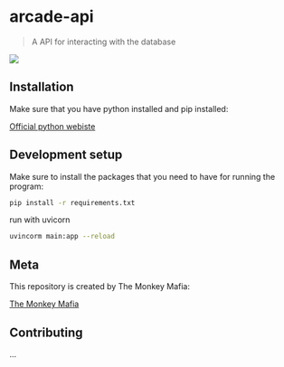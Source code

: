 # arcade-api

> A API for interacting with the database

![](header.png)

## Installation

Make sure that you have python installed and pip installed:

[Official python webiste](https://www.python.org/downloads/)

## Development setup

Make sure to install the packages that you need to have for running the program:

```sh
pip install -r requirements.txt
```

run with uvicorn

```sh
uvincorm main:app --reload
```

## Meta

This repository is created by The Monkey Mafia:

[The Monkey Mafia](https://github.com/The-Monkey-Maffia)

## Contributing

...
